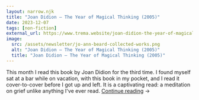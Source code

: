 ```yaml
---
layout: narrow.njk
title: "Joan Didion – The Year of Magical Thinking (2005)"
date: 2023-12-07
tags: [non-fiction]
external_url: https://www.trema.website/joan-didion-the-year-of-magical-thinking/?ref=daniel.pizza
image:
  src: /assets/newsletter/jo-ann-beard-collected-works.png
  alt: "Joan Didion – The Year of Magical Thinking (2005)"
  title: "Joan Didion – The Year of Magical Thinking (2005)"
---
```


This month I read this book by Joan Didion for the third time. I found myself sat at a bar while on vacation, with this book in my pocket, and I read it cover-to-cover before I got up and left. It is a captivating read: a meditation on grief unlike anything I've ever read. <a href="{{ external_url }}" title="Read my recommendation for The Year of Magical Thinking by Joan Didion" rel="external" target="_blank">Continue reading</a> →
